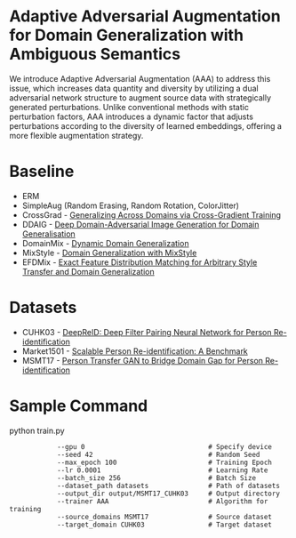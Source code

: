# Adaptive Adversarial Augmentation for Domain Generalization with Ambiguous Semantics

We introduce Adaptive Adversarial Augmentation (AAA) to address this issue, which increases data quantity and diversity by utilizing a dual adversarial network structure to augment source data with strategically generated perturbations.
Unlike conventional methods with static perturbation factors, AAA introduces a dynamic factor that adjusts perturbations according to the diversity of learned embeddings, offering a more flexible augmentation strategy.

# Baseline
* ERM
* SimpleAug (Random Erasing, Random Rotation, ColorJitter)
* CrossGrad - [Generalizing Across Domains via Cross-Gradient Training](https://openreview.net/forum?id=r1Dx7fbCW)
* DDAIG - [Deep Domain-Adversarial Image Generation for Domain Generalisation](https://arxiv.org/abs/2003.06054)
* DomainMix - [Dynamic Domain Generalization](https://arxiv.org/abs/2205.13913)
* MixStyle - [Domain Generalization with MixStyle](https://openreview.net/forum?id=6xHJ37MVxxp)
* EFDMix - [Exact Feature Distribution Matching for Arbitrary Style Transfer and Domain Generalization](https://arxiv.org/abs/2203.07740)

# Datasets
* CUHK03 - [DeepReID: Deep Filter Pairing Neural Network for Person Re-identification](https://ieeexplore.ieee.org/document/6909421)
* Market1501 - [Scalable Person Re-identification: A Benchmark](https://ieeexplore.ieee.org/document/7410490)
* MSMT17 - [Person Transfer GAN to Bridge Domain Gap for Person Re-identification](https://ieeexplore.ieee.org/document/8578114)

# Sample Command

python train.py

                --gpu 0                               # Specify device
                --seed 42                             # Random Seed
                --max_epoch 100                       # Training Epoch
                --lr 0.0001                           # Learning Rate 
                --batch_size 256                      # Batch Size
                --dataset_path datasets               # Path of datasets
                --output_dir output/MSMT17_CUHK03     # Output directory 
                --trainer AAA                         # Algorithm for training
                --source_domains MSMT17               # Source dataset
                --target_domain CUHK03                # Target dataset
